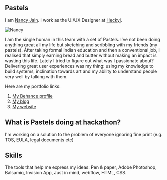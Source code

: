 ## Pastels

I am [Nancy Jain](http://nancyja.in/). I work as the UI/UX Designer at [Heckyl](http://heckyl.com/).

![Nancy](http://nancyja.in/images/me.png)

I am the single human in this team with a set of Pastels. I’ve not been doing anything great all my life but sketching and scribbling with my friends (my pastels). After taking formal Indian education and then a conventional job, I realised that simply earning bread and butter without making an impact is wasting this life. Lately I tried to figure out what was I passionate about? Delivering great user experiences was my thing: using my knowledge to build systems, inclination towards art and my ability to understand people very well by talking with them. 

Here are my portfolio links:

1. [My Behance profile](https://www.behance.net/nancyja_in) 
2. [My blog](http://blog.nancyja.in/)
3. [My website](http://nancyja.in/)

## What is Pastels doing at hackathon?
I'm working on a solution to the problem of everyone ignoring fine print (e.g. TOS, EULA, legal documents etc)

## Skills
The tools that help me express my ideas: Pen & paper, Adobe Photoshop, Balsamiq, Invision App, Just in mind, webflow, HTML, CSS.


